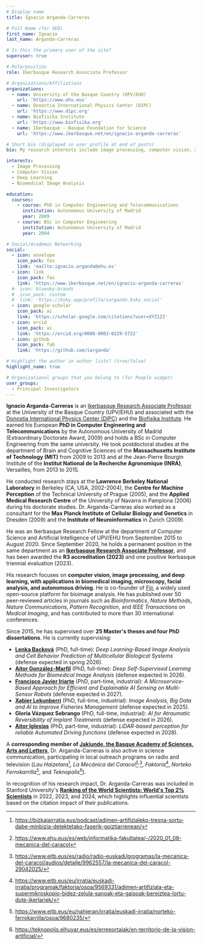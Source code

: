 ```yaml
---
# Display name
title: Ignacio Arganda-Carreras

# Full Name (for SEO)
first_name: Ignacio  
last_name: Arganda-Carreras

# Is this the primary user of the site?
superuser: true

# Role/position
role: Ikerbasque Research Associate Professor

# Organizations/Affiliations
organizations:
  - name: University of the Basque Country (UPV/EHU)
    url: 'https://www.ehu.eus'
  - name: Donostia International Physics Center (DIPC)
    url: 'https://www.dipc.org'
  - name: Biofisika Institute
    url: 'https://www.biofisika.org'
  - name: Ikerbasque - Basque Foundation for Science
    url: 'https://www.ikerbasque.net/en/ignacio-arganda-carreras'

# Short bio (displayed in user profile at end of posts)
bio: My research interests include image processing, computer vision, and deep learning for biomedical applications.

interests:
  - Image Processing
  - Computer Vision
  - Deep Learning
  - Biomedical Image Analysis

education:
  courses:
    - course: PhD in Computer Engineering and Telecommunications
      institution: Autonomous University of Madrid
      year: 2009
    - course: BSc in Computer Engineering
      institution: Autonomous University of Madrid
      year: 2004

# Social/Academic Networking
social:
  - icon: envelope
    icon_pack: fas
    link: 'mailto:ignacio.arganda@ehu.es'
  - icon: link
    icon_pack: fas
    link: 'https://www.ikerbasque.net/en/ignacio-arganda-carreras'
  #- icon: bluesky-brands
  #  icon_pack: custom
  #  link: 'https://bsky.app/profile/iarganda.bsky.social'
  - icon: google-scholar
    icon_pack: ai
    link: 'https://scholar.google.com/citations?user=XYZ123'
  - icon: orcid
    icon_pack: ai
    link: 'https://orcid.org/0000-0003-0229-5722'
  - icon: github
    icon_pack: fab
    link: 'https://github.com/iarganda'

# Highlight the author in author lists? (true/false)
highlight_name: true

# Organizational groups that you belong to (for People widget)
user_groups:
  - Principal Investigators
---
```


**Ignacio Arganda-Carreras** is an [Ikerbasque Research Associate Professor](https://www.ikerbasque.net/en/ignacio-arganda-carreras) at the University of the Basque Country (UPV/EHU) and associated with the [Donostia International Physics Center (DIPC)](https://dipc.ehu.eus/es/dipc/personas/asociados-dipc/ignacio-arganda-carreras) and the [Biofisika Institute](https://www.biofisika.org/en/about/people/ignacio-arganda-carreras). He earned his European **PhD in Computer Engineering and Telecommunications** by the Autonomous University of Madrid (Extraordinary Doctorate Award, 2009) and holds a BSc in Computer Engineering from the same university. He took postdoctoral studies at the department of Brain and Cognitive Sciences of the **Massachusetts Institute of Technology (MIT)** from 2009 to 2013 and at the Jean-Pierre Bourgin Institute of the **Institut National de la Recherche Agronomique (INRA)**, Versailles, from 2013 to 2015.

He conducted research stays at the **Lawrence Berkeley National Laboratory** in Berkeley (CA, USA, 2002-2004), the **Centre for Machine Perception** of the Technical University of Prague (2005), and the **Applied Medical Research Centre** of the University of Navarra in Pamplona (2006) during his doctorate studies. Dr. Arganda-Carreras also worked as a consultant for the **Max Planck Institute of Cellular Biology and Genetics** in Dresden (2009) and the **Institute of Neuroinformatics** in Zurich (2009).

He was an Ikerbasque Research Fellow at the department of Computer Science and Artificial Intelligence of UPV/EHU from September 2015 to August 2020. Since September 2020, he holds a permanent position in the same department as an **[Ikerbasque Research Associate Professor](https://www.ikerbasque.net/en/ignacio-arganda-carreras)**, and has been awarded the **R3 accreditation (2023)** and one positive Ikerbasque triennial evaluation (2023).

His research focuses on **computer vision, image processing, and deep learning, with applications in biomedical imaging, microscopy, facial analysis, and autonomous driving**. He is co-founder of [Fiji](https://fiji.sc), a widely used open-source platform for bioimage analysis. He has published over 50 peer-reviewed articles in journals such as *Bioinformatics*, *Nature Methods*, *Nature Communications*, *Pattern Recognition*, and *IEEE Transactions on Medical Imaging*, and has contributed to more than 30 international conferences.

Since 2015, he has supervised over **25 Master's theses and four PhD dissertations**. He is currently supervising:

- **[Lenka Backová](https://cvpd.github.io/author/lenka-backova/)** (PhD, full-time): *Deep Learning-Based Image Analysis and Cell Behavior Prediction of Multicellular Biological Systems* (defense expected in spring 2026).
- **[Aitor González-Marfil](https://cvpd.github.io/author/aitor-gonzalez-marfil)** (PhD, full-time): *Deep Self-Supervised Learning Methods for Biomedical Image Analysis* (defense expected in 2026).
- **[Francisco Javier Iriarte](https://cvpd.github.io/author/francisco-javier-iriarte/)** (PhD, part-time, industrial): *A Microservice-Based Approach for Efficient and Explainable AI Sensing on Multi-Sensor Robots* (defense expected in 2027).
- **[Xabier Lekunberri](https://cvpd.github.io/author/xabier-lekunberri/)** (PhD, full-time, industrial): *Image Analysis, Big Data and AI to Improve Fisheries Management* (defense expected in 2025).
- **Gloria Vázquez Sebrango** (PhD, full-time, industrial): *AI for Atraumatic Reversibility of Implant Treatments* (defense expected in 2026).
- **[Aitor Iglesias](https://cvpd.github.io/author/aitor-iglesias/)** (PhD, part-time, industrial): *LiDAR-based perception for reliable Automated Driving functions* (defense expected in 2028).

A **corresponding member of [Jakiunde, the Basque Academy of Sciences, Arts and Letters](https://www.jakiunde.eus/en/)**, Dr. Arganda-Carreras is also active in science communication, participating in local outreach programs on radio and television (*Lau Haizetara*[^1], *La Mecánica del Caracol*[^2]<sup>,</sup>[^3], *Faktoria*[^4], *Norteko Ferrokarrilla*[^5], and *Teknopolis*[^6]).


In recognition of his research impact, Dr. Arganda-Carreras was included in Stanford University's **[Ranking of the World Scientists: World's Top 2% Scientists](https://elsevier.digitalcommonsdata.com/datasets/btchxktzyw/8)** in 2022, 2023, and 2024, which highlights influential scientists based on the citation impact of their publications.

[^1]: https://bizkaiairratia.eus/podcast/adimen-artifizialeko-tresna-sortu-dabe-minbizia-detektetako-faserik-goiztiarrenean/
[^2]: https://www.ehu.eus/es/web/informatika-fakultatea/-/2020_01_08-mecanica-del-caracol
[^3]: https://www.eitb.eus/es/radio/radio-euskadi/programas/la-mecanica-del-caracol/audios/detalle/9962557/la-mecanica-del-caracol-29042025/
[^4]: https://www.eitb.eus/eu/irratia/euskadi-irratia/programak/faktoria/osoa/9569331/adimen-artifiziala-eta-supermikroskopio-bidez-zelula-sanoak-eta-gaisoak-bereiztea-lortu-dute-ikerlariek/
[^5]: https://www.eitb.eus/eu/nahieran/irratia/euskadi-irratia/norteko-ferrokarrilla/osoa/9680235/
[^6]: https://teknopolis.elhuyar.eus/es/erreportaiak/en-territorio-de-la-vision-artificial/